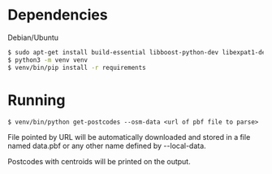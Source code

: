 # Dependencies 

Debian/Ubuntu
```sh
$ sudo apt-get install build-essential libboost-python-dev libexpat1-dev zlib1g-dev libbz2-dev
$ python3 -m venv venv
$ venv/bin/pip install -r requirements
```

# Running
```
$ venv/bin/python get-postcodes --osm-data <url of pbf file to parse>
```

File pointed by URL will be automatically downloaded and stored in a file named data.pbf or any other name
defined by --local-data.

Postcodes with centroids will be printed on the output.